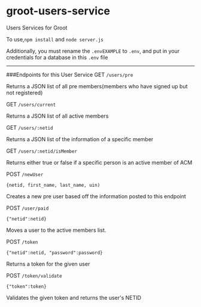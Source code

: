 # groot-users-service
Users Services for Groot

To use,``` npm install ``` and ```node server.js```

Additionally, you must rename the ```.envEXAMPLE``` to ```.env```, and put in your credentials for a database in this ```.env``` file

---
###Endpoints for this User Service
GET `/users/pre`

  Returns a JSON list of all pre members(members who have signed up but not registered)
  
GET `/users/current`

  Returns a JSON list of all active members

GET `/users/:netid`

  Returns a JSON list of the information of a specific member

GET `/users/:netid/isMember`
  
  Returns either true or false if a specific person is an active member of ACM
  
POST `/newUser`
  
  `{netid, first_name, last_name, uin)`
  
  Creates a new pre user based off the information posted to this endpoint
      
POST `/user/paid`
  
  `{"netid":netid}`
  
  Moves a user to the active members list.

POST `/token`

  `{"netid":netid, "password":password}`
  
  Returns a token for the given user
  
  POST `/token/validate`

  `{"token":token}`
  
  Validates the given token and returns the user's NETID
